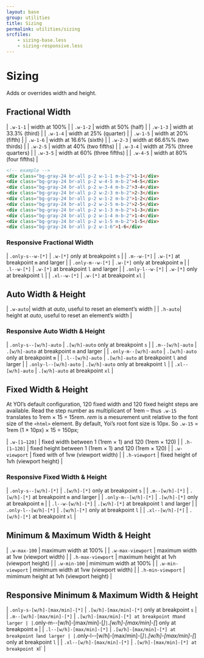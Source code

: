```yaml
---
layout: base
group: utilities
title: Sizing
permalink: utilities/sizing
srcfiles:
    - sizing-base.less
    - sizing-responsive.less
---
```


# Sizing

<p class="intro">Adds or overrides width and height.</p>

## Fractional Width

| `.w-1-1`  | width at 100%                 |
| `.w-1-2`  | width at 50% (half)           |
| `.w-1-3`  | width at 33.3% (third)        |
| `.w-1-4`  | width at 25% (quarter)        |
| `.w-1-5`  | width at 20% (fifth)          |
| `.w-1-6`  | width at 16.6% (sixth)        |
| `.w-2-3`  | width at 66.6%% (two thirds)  |
| `.w-2-5`  | width at 40% (two fifths)     |
| `.w-3-4`  | width at 75% (three quarters) |
| `.w-3-5`  | width at 60% (three fifths)   |
| `.w-4-5`  | width at 80% (four fifths)    |

```html
<!-- example -->
<div class="bg-gray-24 br-all p-2 w-1-1 m-b-2">1-1</div>
<div class="bg-gray-24 br-all p-2 w-4-5 m-b-2">4-5</div>
<div class="bg-gray-24 br-all p-2 w-3-4 m-b-2">3-4</div>
<div class="bg-gray-24 br-all p-2 w-2-3 m-b-2">2-3</div>
<div class="bg-gray-24 br-all p-2 w-1-2 m-b-2">1-2</div>
<div class="bg-gray-24 br-all p-2 w-2-5 m-b-2">2-5</div>
<div class="bg-gray-24 br-all p-2 w-1-3 m-b-2">1-3</div>
<div class="bg-gray-24 br-all p-2 w-1-4 m-b-2">1-4</div>
<div class="bg-gray-24 br-all p-2 w-1-5 m-b-2">1-5</div>
<div class="bg-gray-24 br-all p-2 w-1-6">1-6</div>
```

### Responsive Fractional Width

| `.only-s--w-[*]` | `.w-[*]` only at breakpoint `s`       |
| `.m--w-[*]`      | `.w-[*]` at breakpoint `m` and larger |
| `.only-m--w-[*]` | `.w-[*]` only at breakpoint `m`       |
| `.l--w-[*]`      | `.w-[*]` at breakpoint `l` and larger |
| `.only-l--w-[*]` | `.w-[*]` only at breakpoint `l`       |
| `.xl--w-[*]`     | `.w-[*]` at breakpoint `xl`           |

## Auto Width & Height

| `.w-auto`| width at *auto*, useful to reset an element’s width  |
| `.h-auto`| height at *auto*, useful to reset an element’s width |

### Responsive Auto Width & Height

| `.only-s--[w/h]-auto` | `.[w/h]-auto` only at breakpoint `s`       |
| `.m--[w/h]-auto`      | `.[w/h]-auto` at breakpoint `m` and larger |
| `.only-m--[w/h]-auto` | `.[w/h]-auto` only at breakpoint `m`       |
| `.l--[w/h]-auto`      | `.[w/h]-auto` at breakpoint `l` and larger |
| `.only-l--[w/h]-auto` | `.[w/h]-auto` only at breakpoint `l`       |
| `.xl--[w/h]-auto`     | `.[w/h]-auto` at breakpoint `xl`           |

## Fixed Width & Height

At YOI’s default configuration, 120 fixed width and 120 fixed height steps are available. Read the step number as multiplicant of 1rem – thus `.w-15` translates to 1rem &times; 15 = 15rem. *rem* is a mesurement unit relative to the font size of the `<html>` element. By default, Yoi’s root font size is 10px. So `.w-15` = 1rem (1 &times; 10px) &times; 15 = 150px;

| `.w-[1–120]`  | fixed width between 1 (1rem &times; 1) and 120 (1rem &times; 120)  |
| `.h-[1–120]`  | fixed height between 1 (1rem &times; 1) and 120 (1rem &times; 120) |
| `.w-viewport` | fixed with of 1vw (viewport width)                                 |
| `.h-viewport` | fixed height of 1vh (viewport height)                              |

### Responsive Fixed Width & Height

| `.only-s--[w/h]-[*]` | `.[w/h]-[*]` only at breakpoint `s`       |
| `.m--[w/h]-[*]`      | `.[w/h]-[*]` at breakpoint `m` and larger |
| `.only-m--[w/h]-[*]` | `.[w/h]-[*]` only at breakpoint `m`       |
| `.l--w-[w/h]-[*]`    | `.[w/h]-[*]` at breakpoint `l` and larger |
| `.only-l--[w/h]-[*]` | `.[w/h]-[*]` only at breakpoint `l`       |
| `.xl--[w/h]-[*]`     | `.[w/h]-[*]` at breakpoint `xl`           |

## Minimum & Maximum Width & Height

| `.w-max-100`      | maximum width at 100%                   |
| `.w-max-viewport` | maximum width at 1vw (viewport width)   |
| `.h-max-viewport` | maximum height at 1vh (viewport height) |
| `.w-min-100`      | mimimum width at 100%                   |
| `.w-min-viewport` | mimimum width at 1vw (viewport width)   |
| `.h-min-viewport` | mimimum height at 1vh (viewport height) |

## Responsive Minimum & Maximum Width & Height

| `.only-s-[w/h]-[max/min]-[*]`  | `.[w/h]-[max/min]-[*]` only at breakpoint `s`      |
| `.m--[w/h]-[max/min]-[*]`      | `.[w/h]-[max/min]-[*] at breakpoint `m` and larger |
| `.only-m--[w/h]-[max/min]-[*]` | `.[w/h]-[max/min]-[*] only at breakpoint `m`       |
| `.l--[w/h]-[max/min]-[*]`      | `.[w/h]-[max/min]-[*] at breakpoint `l` and larger |
| `.only-l--[w/h]-[max/min]-[*]` | `.[w/h]-[max/min]-[*] only at breakpoint `l`       |
| `.xl--[w/h]-[max/min]-[*]`     | `.[w/h]-[max/min]-[*] at breakpoint `xl`           |